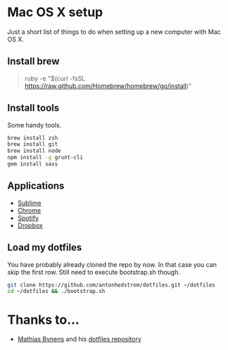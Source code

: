 # Mac OS X setup

Just a short list of things to do when setting up a new computer with Mac OS X.


## Install brew

> ruby -e "$(curl -fsSL https://raw.github.com/Homebrew/homebrew/go/install)"


## Install tools

Some handy tools.

```bash
brew install zsh
brew install git
brew install node
npm install -g grunt-cli
gem install sass
```

## Applications

* [Sublime](http://www.sublimetext.com)
* [Chrome](http://www.google.se/intl/sv/chrome/browser/)
* [Spotify](https://www.spotify.com/se)
* [Dropbox](https://www.dropbox.com/downloading?src=index)


## Load my dotfiles

You have probably already cloned the repo by now. In that case you can skip the first row. Still need to execute bootstrap.sh though.

```bash
git clone https://github.com/antonhedstrom/dotfiles.git ~/dotfiles
cd ~/dotfiles && ./bootstrap.sh
```

# Thanks to...

* [Mathias Bynens](http://mathiasbynens.be/) and his [dotfiles repository](https://github.com/mathiasbynens/dotfiles)
